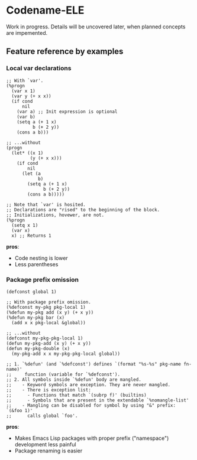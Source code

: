 # Codename-ELE
Work in progress. Details will be uncovered later, when planned concepts are impemented.

## Feature reference by examples

### Local var declarations

```elisp
;; With `var'.
(%progn
  (var x 1)
  (var y (+ x x))
  (if cond
      nil
    (var a) ;; Init expression is optional
    (var b)
    (setq a (+ 1 x)
          b (+ 2 y))
    (cons a b)))

;; ...without
(progn
  (let* ((x 1)
         (y (+ x x)))
    (if cond
        nil
      (let (a
            b)
        (setq a (+ 1 x)
              b (+ 2 y))
        (cons a b)))))

;; Note that `var' is hosited.
;; Declarations are "rised" to the beginning of the block.
;; Initializations, hovewer, are not.
(%progn
  (setq x 1)
  (var x)
  x) ;; Returns 1
```

**pros**:
+ Code nesting is lower
+ Less parentheses

### Package prefix omission

```elisp
(defconst global 1)

;; With package prefix omission.
(%defconst my-pkg pkg-local 1)
(%defun my-pkg add (x y) (+ x y))
(%defun my-pkg bar (x)
  (add x x pkg-local &global))

;; ...without
(defconst my-pkg-pkg-local 1)
(defun my-pkg-add (x y) (+ x y))
(defun my-pkg-double (x)
  (my-pkg-add x x my-pkg-pkg-local global))

;; 1. `%defun' (and `%defconst') defines `(format "%s-%s" pkg-name fn-name)'
;;     function (variable for `%defconst').
;; 2. All symbols inside `%defun' body are mangled.
;;    - Keyword symbols are exception. They are never mangled.
;;    - There is exception list:
;;      - Functions that match `(subrp f)' (builtins)
;;      - Symbols that are present in the extendable `%nomangle-list'
;;    - Mangling can be disabled for symbol by using "&" prefix: `(&foo 1)'
;;      calls global `foo'.
```

**pros**:
+ Makes Emacs Lisp packages with proper prefix ("namespace") development less painful
+ Package renaming is easier
